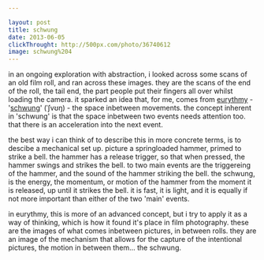 ```yaml
---

layout: post
title: schwung
date: 2013-06-05
clickThrought: http://500px.com/photo/36740612
image: schwung%204
---
```


in an ongoing exploration with abstraction, i looked across some scans of an old film roll, and ran across these images. they are the scans of the end of the roll, the tail end, the part people put their fingers all over whilst loading the camera. it sparked an idea that, for me, comes from [eurythmy](http://en.wikipedia.org/wiki/Eurythmy) - '[schwung](http://en.wiktionary.org/wiki/Schwung)' (ˈʃvʊŋ) - the space inbetween movements. the concept inherent in 'schwung' is that the space inbetween two events needs attention too. that there is an acceleration into the next event. 

the best way i can think of to describe this in more concrete terms, is to descibe a mechanical set up. picture a springloaded hammer, primed to strike a bell. the hammer has a release trigger, so that when pressed, the hammer swings and strikes the bell. to two main events are the triggereing of the hammer, and the sound of the hammer striking the bell. the schwung, is the energy, the momentum, or motion of the hammer from the moment it is released, up until it strikes the bell. it is fast, it is light, and it is equally if not more important than either of the two 'main' events. 

in eurythmy, this is more of an advanced concept, but i try to apply it as a way of thinking, which is how it found it's place in film photography.  these are the images of what comes inbetween pictures, in between rolls. they are an image of the mechanism that allows for the capture of the intentional pictures, the motion in between them... the schwung.